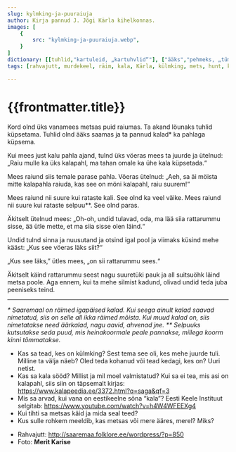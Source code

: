 ```yaml
---
slug: kylmking-ja-puuraiuja
author: Kirja pannud J. Jõgi Kärla kihelkonnas. 
images: [
    {
        src: "kylmking-ja-puuraiuja.webp",
    }
]
dictionary: [[tuhlid,"kartuleid, „kartuhvlid“"], ["ääks","pehmeks, „tümaks“"], ["pahl:pahla","varras"], ["parase","paraja"], ["rataste kali","vankri puu (kaigas)"], ["selpuu","sõlgpuu"], ["oda, ma lää","oota, ma lähen"], ["peeniseks","peenikeseks"]]
tags: [rahvajutt, murdekeel, räim, kala, Kärla, külmking, mets, hunt, kartul, kalapahl ]

---
```



<h1 class="story-h1">
    {{frontmatter.title}}
</h1>

Kord olnd üks vanamees metsas puid raiumas. Ta akand löunaks tuhlid küpsetama. Tuhlid olnd ääks saamas ja ta pannud kalad* ka pahlaga küpsema.

Kui mees just kalu pahla ajand, tulnd üks vöeras mees ta juurde ja ütelnud: „Raiu mulle ka üks kalapahl, ma tahan omale ka ühe kala küpsetada.“

Mees raiund siis temale parase pahla. Vöeras ütelnud: „Aeh, sa äi möista mitte kalapahla raiuda, kas see on möni kalapahl, raiu suurem!“

Mees raiund nii suure kui rataste kali. See olnd ka veel väike. Mees raiund nii suure kui rataste selpuu**. See olnd paras.

Äkitselt ütelnud mees: „Oh-oh, undid tulavad, oda, ma lää siia rattarummu sisse, ää ütle mette, et ma siia sisse olen läind.“

Undid tulnd sinna ja nuusutand ja otsind igal pool ja viimaks küsind mehe kääst: „Kus see vöeras läks siit?“

„Kus see läks,” ütles mees, „on sii rattarummu sees.“

Äkitselt käind rattarummu seest nagu suuretüki pauk ja all suitsuöhk läind metsa poole. Aga ennem, kui ta mehe silmist kadund, olivad undid teda juba peeniseks teind.

<hr />

*\* Saaremaal on räimed igapäised kalad. Kui seega ainult kalad saavad nimetatud, siis on selle all ikka räimed mõista. Kui muud kalad on, siis nimetatakse need äärkalad, nagu aavid, ahvenad jne.*
*\*\* Selpuuks kutsutakse seda puud, mis heinakoormale peale pannakse, millega koorm kinni tõmmatakse.*



<story-author :author="frontmatter.author" :origin="frontmatter.origin" />
<story-dictionary :terms="frontmatter.dictionary" />

<details-wrapper summary="Mis mõtted tekkisid?">

- Kas sa tead, kes on külmking? Sest tema see oli, kes mehe juurde tuli. Milline ta välja näeb? Oled teda kohanud või tead kedagi, kes on? Uuri netist.
- Kas sa kala sööd? Millist ja mil moel valmistatud? Kui sa ei tea, mis asi on kalapahl, siis siin on täpsemalt kirjas: https://www.kalapeedia.ee/3372.html?q=saga&qf=3
- Mis sa arvad, kui vana on eestikeelne sõna “kala”? Eesti Keele Instituut selgitab: https://www.youtube.com/watch?v=h4W4WFEEXg4
- Kui tihti sa metsas käid ja mida seal teed?
- Kus sulle rohkem meeldib, kas metsas või mere ääres, merel? Miks?

</details-wrapper>


<details-wrapper summary="Allikad" class="text-sm" icon="IconSources">

- Rahvajutt: http://saaremaa.folklore.ee/wordpress/?p=850
- Foto: **Merit Karise**

</details-wrapper>

